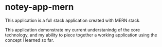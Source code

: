 # notey-app-mern 

This application is a full stack application created with MERN stack. 

This application demonstrate my current understanindg of the core technology, and my ability to piece together a working application using the concept I learned so far.
